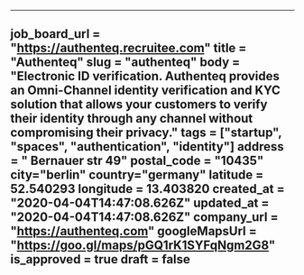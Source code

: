 ---
job_board_url = "https://authenteq.recruitee.com"
title = "Authenteq"
slug = "authenteq"
body = "Electronic ID verification. Authenteq provides an Omni-Channel identity verification and KYC solution that allows your customers to verify their identity through any channel without compromising their privacy."
tags = ["startup", "spaces", "authentication", "identity"]
address = " Bernauer str 49"
postal_code = "10435"
city="berlin"
country="germany"
latitude = 52.540293
longitude = 13.403820
created_at = "2020-04-04T14:47:08.626Z"
updated_at = "2020-04-04T14:47:08.626Z"
company_url = "https://authenteq.com"
googleMapsUrl = "https://goo.gl/maps/pGQ1rK1SYFqNgm2G8"
is_approved = true
draft = false
---